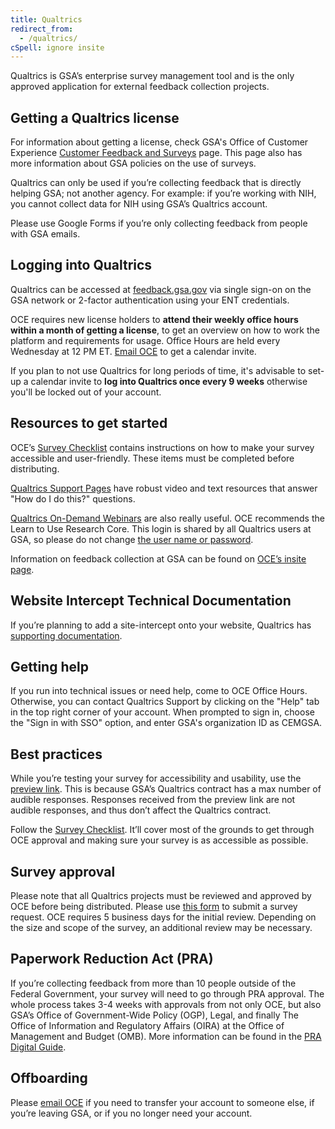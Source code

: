 ```yaml
---
title: Qualtrics
redirect_from:
  - /qualtrics/
cSpell: ignore insite
---
```


Qualtrics is GSA’s enterprise survey management tool and is the only approved
application for external feedback collection projects.

## Getting a Qualtrics license

For information about getting a license, check GSA's Office of Customer
Experience
[Customer Feedback and Surveys](https://insite.gsa.gov/services-and-offices/staff-offices/office-of-customer-experience/customer-feedback-and-surveys)
page. This page also has more information about GSA policies on the use of
surveys.

Qualtrics can only be used if you’re collecting feedback that is directly
helping GSA; not another agency. For example: if you’re working with NIH, you
cannot collect data for NIH using GSA’s Qualtrics account.

Please use Google Forms if you’re only collecting feedback from people with GSA
emails.

## Logging into Qualtrics

Qualtrics can be accessed at [feedback.gsa.gov](https://feedback.gsa.gov) via
single sign-on on the GSA network or 2-factor authentication using your ENT
credentials.

OCE requires new license holders to **attend their weekly office hours within a
month of getting a license**, to get an overview on how to work the platform and
requirements for usage. Office Hours are held every Wednesday at 12 PM ET.
[Email OCE](mailto:customerexperience@gsa.gov) to get a calendar invite.

If you plan to not use Qualtrics for long periods of time, it's advisable to
set-up a calendar invite to **log into Qualtrics once every 9 weeks** otherwise
you'll be locked out of your account.

## Resources to get started

OCE’s
[Survey Checklist](https://docs.google.com/document/d/1f5wkHrw5UPsZGKbPJbXOzysvDMeDr5RvzHLjoFOnX1U/edit)
contains instructions on how to make your survey accessible and user-friendly.
These items must be completed before distributing.

[Qualtrics Support Pages](https://www.qualtrics.com/support/) have robust video
and text resources that answer "How do I do this?" questions.

[Qualtrics On-Demand Webinars](https://www.qualtrics.com/support/trainings-and-webinars/on-demand-webinars/)
are also really useful. OCE recommends the Learn to Use Research Core. This
login is shared by all Qualtrics users at GSA, so please do not change
[the user name or password](https://docs.google.com/document/d/1yXy1k3wjH8NCI3SZPy3BhuoLItKJjUT3h_kKs2I6UoE/edit?usp=sharing).

Information on feedback collection at GSA can be found on
[OCE’s insite page](https://insite.gsa.gov/services-and-offices/staff-offices/office-of-customer-experience/surveys-and-feedback-collection).

## Website Intercept Technical Documentation

If you’re planning to add a site-intercept onto your website, Qualtrics has
[supporting documentation](https://www.qualtrics.com/support/website-app-feedback/getting-started-with-website-app-feedback/website-app-feedback-technical-documentation/).

## Getting help

If you run into technical issues or need help, come to OCE Office Hours.
Otherwise, you can contact Qualtrics Support by clicking on the "Help" tab in
the top right corner of your account. When prompted to sign in, choose the "Sign
in with SSO" option, and enter GSA's organization ID as CEMGSA.

## Best practices

While you’re testing your survey for accessibility and usability, use the
[preview link](https://www.qualtrics.com/support/survey-platform/survey-module/preview-survey/).
This is because GSA’s Qualtrics contract has a max number of audible responses.
Responses received from the preview link are not audible responses, and thus
don’t affect the Qualtrics contract.

Follow the
[Survey Checklist](https://docs.google.com/document/d/1f5wkHrw5UPsZGKbPJbXOzysvDMeDr5RvzHLjoFOnX1U/edit).
It’ll cover most of the grounds to get through OCE approval and making sure your
survey is as accessible as possible.

## Survey approval

Please note that all Qualtrics projects must be reviewed and approved by OCE
before being distributed. Please use
[this form](https://feedback.gsa.gov/jfe/form/SV_bw48jGEVifGRXjT) to submit a
survey request. OCE requires 5 business days for the initial review. Depending
on the size and scope of the survey, an additional review may be necessary.

## Paperwork Reduction Act (PRA)

If you’re collecting feedback from more than 10 people outside of the Federal
Government, your survey will need to go through PRA approval. The whole process
takes 3-4 weeks with approvals from not only OCE, but also GSA’s Office of
Government-Wide Policy (OGP), Legal, and finally The Office of Information and
Regulatory Affairs (OIRA) at the Office of Management and Budget (OMB). More
information can be found in the [PRA Digital Guide](https://pra.digital.gov/).

## Offboarding

Please [email OCE](mailto:customerexperience@gsa.gov) if you need to transfer
your account to someone else, if you’re leaving GSA, or if you no longer need
your account.
